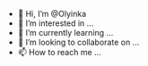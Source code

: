 - 👋 Hi, I’m @Olyinka
- 👀 I’m interested in ...
- 🌱 I’m currently learning ...
- 💞️ I’m looking to collaborate on ...
- 📫 How to reach me ...

<!---
Olyinka/Olyinka is a ✨ special ✨ repository because its `README.md` (this file) appears on your GitHub profile.
You can click the Preview link to take a look at your changes.
--->
